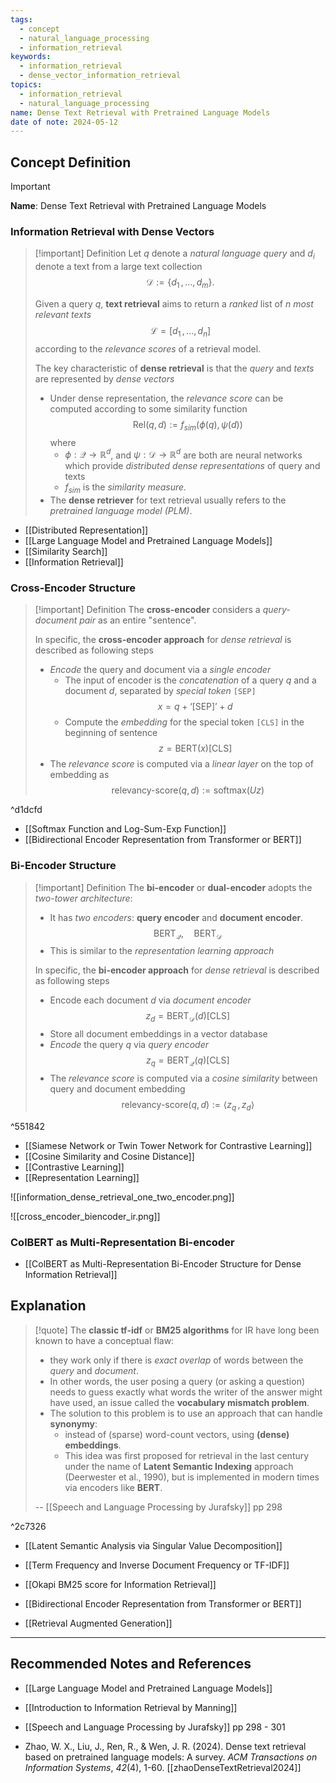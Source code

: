 ```yaml
---
tags:
  - concept
  - natural_language_processing
  - information_retrieval
keywords:
  - information_retrieval
  - dense_vector_information_retrieval
topics:
  - information_retrieval
  - natural_language_processing
name: Dense Text Retrieval with Pretrained Language Models
date of note: 2024-05-12
---
```


## Concept Definition

>[!important]
>**Name**: Dense Text Retrieval with Pretrained Language Models

### Information Retrieval with Dense Vectors

>[!important] Definition
>Let $q$ denote a *natural language query* and $d_{i}$ denote a text from a large text collection $$\mathcal{D} := \left\{ d_{1}\,{,}\ldots{,}\,d_{m} \right\}.$$
>
>Given a query $q$, **text retrieval** aims to return a *ranked* list of $n$ *most relevant texts* $$\mathcal{L} = [d_{1}\,{,}\ldots{,}\,d_{n}]$$ according to the *relevance scores* of a retrieval model.
>
>The key characteristic of **dense retrieval** is that the *query* and *texts* are represented by *dense vectors* 
>- Under dense representation, the *relevance score* can be computed according to some similarity function $$\text{Rel}(q, d) := f_{sim}(\phi(q), \psi(d))$$ where 
>	- $\phi: \mathcal{Q}\to \mathbb{R}^{d}$, and $\psi: \mathcal{D}\to \mathbb{R}^{d}$ are both are neural networks which provide *distributed dense representations* of query and texts
>	- $f_{sim}$ is the *similarity measure.*
>- The **dense retriever** for text retrieval usually refers to the *pretrained language model (PLM)*.


- [[Distributed Representation]]
- [[Large Language Model and Pretrained Language Models]]
- [[Similarity Search]]
- [[Information Retrieval]]

### Cross-Encoder Structure

>[!important] Definition
>The **cross-encoder** considers a *query-document pair* as an entire "sentence".
>
>In specific, the **cross-encoder approach** for *dense retrieval* is described as following steps
>- *Encode* the query and document via a *single encoder*
>	- The input of encoder is the *concatenation* of a query $q$ and a document $d$, separated by *special token* `[SEP]` $$x = q + \text{`[SEP]'} + d$$
>	- Compute the *embedding* for the special token `[CLS]` in the beginning of sentence $$z = \text{BERT}(x)[\text{CLS}]$$
>- The *relevance score* is computed via a *linear layer* on the top of embedding as $$\text{relevancy-score}(q, d) := \text{softmax}(Uz)$$

^d1dcfd

- [[Softmax Function and Log-Sum-Exp Function]]
- [[Bidirectional Encoder Representation from Transformer or BERT]]

### Bi-Encoder Structure

>[!important] Definition
>The **bi-encoder** or **dual-encoder** adopts the *two-tower architecture*:
>- It has *two encoders*: **query encoder** and **document encoder**. $$\text{BERT}_{\mathcal{Q}}, \quad \text{BERT}_{\mathcal{D}}$$
>- This is similar to the *representation learning approach* 
>
>
>In specific, the **bi-encoder approach** for *dense retrieval* is described as following steps
>- Encode each document $d$ via *document encoder* $$z_{d} = \text{BERT}_{\mathcal{D}}(d)[\text{CLS}]$$
>- Store all document embeddings in a vector database
>- *Encode* the query  $q$ via *query encoder* $$z_{q} = \text{BERT}_{\mathcal{Q}}(q)[\text{CLS}]$$
>- The *relevance score* is computed via a *cosine similarity* between query and document embedding $$\text{relevancy-score}(q, d) := \left\langle  z_{q}\,,\, z_{d}   \right\rangle$$

^551842

- [[Siamese Network or Twin Tower Network for Contrastive Learning]]
- [[Cosine Similarity and Cosine Distance]]
- [[Contrastive Learning]]
- [[Representation Learning]]

![[information_dense_retrieval_one_two_encoder.png]]

![[cross_encoder_biencoder_ir.png]]

### ColBERT as Multi-Representation Bi-encoder

- [[ColBERT as Multi-Representation Bi-Encoder Structure for Dense Information Retrieval]]




## Explanation

>[!quote]
>The **classic tf-idf** or **BM25 algorithms** for IR have long been known to have a conceptual flaw:
> - they work only if there is *exact overlap* of words between the *query*  and *document*. 
> - In other words, the user posing a query (or asking a question) needs  to guess exactly what words the writer of the answer might have used, an issue called  the **vocabulary mismatch problem**.
>- The solution to this problem is to use an approach that can handle **synonymy**:  
>	- instead of (sparse) word-count vectors, using **(dense) embeddings**. 
>	- This idea was  first proposed for retrieval in the last century under the name of **Latent Semantic  Indexing** approach (Deerwester et al., 1990), but is implemented in modern times  via encoders like **BERT**.  
>
>-- [[Speech and Language Processing by Jurafsky]] pp 298

^2c7326

- [[Latent Semantic Analysis via Singular Value Decomposition]]
- [[Term Frequency and Inverse Document Frequency or TF-IDF]]
- [[Okapi BM25 score for Information Retrieval]]
- [[Bidirectional Encoder Representation from Transformer or BERT]]


- [[Retrieval Augmented Generation]]




-----------
##  Recommended Notes and References


- [[Large Language Model and Pretrained Language Models]]

- [[Introduction to Information Retrieval by Manning]]
- [[Speech and Language Processing by Jurafsky]] pp 298 - 301
- Zhao, W. X., Liu, J., Ren, R., & Wen, J. R. (2024). Dense text retrieval based on pretrained language models: A survey. _ACM Transactions on Information Systems_, _42_(4), 1-60. [[zhaoDenseTextRetrieval2024]]
